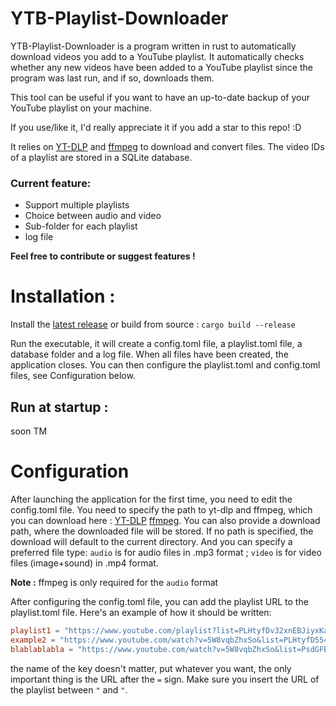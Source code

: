 # YTB-Playlist-Downloader

YTB-Playlist-Downloader is a program written in rust to automatically download videos you add to a YouTube playlist.
It automatically checks whether any new videos have been added to a YouTube playlist since the program was last run, and if so, downloads them.

This tool can be useful if you want to have an up-to-date backup of your YouTube playlist on your machine.

If you use/like it, I'd really appreciate it if you add a star to this repo! :D

It relies on [YT-DLP](https://github.com/yt-dlp/yt-dlp) and [ffmpeg](https://github.com/yt-dlp/FFmpeg-Builds) to download and convert files. The video IDs of a playlist are stored in a SQLite database.

### Current feature:
- Support multiple playlists
- Choice between audio and video
- Sub-folder for each playlist
- log file

__Feel free to contribute or suggest features !__

# Installation :
Install the [latest release](github.com/tralalax/YTB-playlist-downloader/releases/latest) or build from source : ```cargo build --release```

Run the executable, it will create a config.toml file, a playlist.toml file, a database folder and a log file.
When all files have been created, the application closes. You can then configure the playlist.toml and config.toml files, see Configuration below.

## Run at startup :
soon TM

# Configuration
After launching the application for the first time, you need to edit the config.toml file. You need to specify the path to yt-dlp and ffmpeg, which you can download here : 
[YT-DLP](https://github.com/yt-dlp/yt-dlp) [ffmpeg](https://github.com/yt-dlp/FFmpeg-Builds). You can also provide a download path, where the downloaded file will be stored. If no path is specified, the download will default to the current directory.
And you can specify a preferred file type: `audio` is for audio files in .mp3 format ; `video` is for video files (image+sound) in .mp4 format.

**Note :** ffmpeg is only required for the `audio` format

After configuring the config.toml file, you can add the playlist URL to the playlist.toml file. Here's an example of how it should be written:
```toml
playlist1 = "https://www.youtube.com/playlist?list=PLHtyfDv32xnEBJiyxKaiDXGCaw974vJbu"
example2 = "https://www.youtube.com/watch?v=5W8vqbZhxSo&list=PLHtyfD554dzeSDnEP5uM4N6Jy9sBtAKyPpUp7&index=3"
blablablabla = "https://www.youtube.com/watch?v=5W8vqbZhxSo&list=PsdGFEgsfYHGdp45xnEP5uM4N6Jy9setAKyP58p7"
```
the name of the key doesn't matter, put whatever you want, the only important thing is the URL after the `=` sign.
Make sure you insert the URL of the playlist between `"` and `"`.

